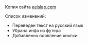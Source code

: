 <p>Копия сайта <a href="http://eelslap.com/">eelslap.com</a></p>

<p>Список изменений:</p>
<ul>
    <li>Переведен текст на русский язык</li>
    <li>Убрана инфа из футера</li>
    <li>Добавленно появление кнопки</li>
</ul>
